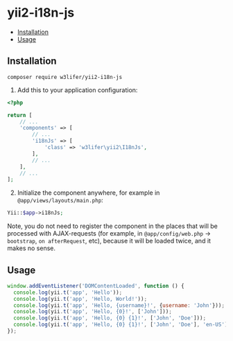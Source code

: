 # yii2-i18n-js

- [Installation](#installation)
- [Usage](#usage)

## Installation

``` shell
composer require w3lifer/yii2-i18n-js
```

1. Add this to your application configuration:

``` php
<?php

return [
    // ...
    'components' => [
        // ...
        'i18nJs' => [
            'class' => 'w3lifer\yii2\I18nJs',
        ],
        // ...
    ],
    // ...
];
```

2. Initialize the component anywhere, for example in `@app/views/layouts/main.php`:

``` php
Yii::$app->i18nJs;
```

Note, you do not need to register the component in the places that will be processed with AJAX-requests (for example, in `@app/config/web.php` -> `bootstrap`, `on afterRequest`, etc), because it will be loaded twice, and it makes no sense.

## Usage

``` js
window.addEventListener('DOMContentLoaded', function () {
  console.log(yii.t('app', 'Hello'));
  console.log(yii.t('app', 'Hello, World!'));
  console.log(yii.t('app', 'Hello, {username}!', {username: 'John'}));
  console.log(yii.t('app', 'Hello, {0}!', ['John']));
  console.log(yii.t('app', 'Hello, {0} {1}!', ['John', 'Doe']));
  console.log(yii.t('app', 'Hello, {0} {1}!', ['John', 'Doe'], 'en-US'));
});
```
